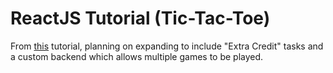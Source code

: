 # ReactJS Tutorial (Tic-Tac-Toe)

From
[this](https://react.dev/learn/tutorial-tic-tac-toe)
tutorial, planning on expanding to include "Extra Credit" tasks and a custom
backend which allows multiple games to be played.
